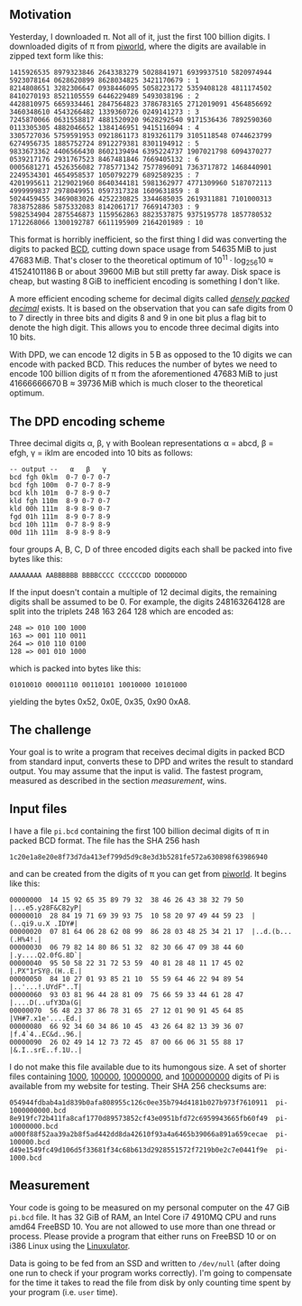 ## Motivation

Yesterday, I downloaded &pi;. Not all of it, just the first 100 billion digits. I downloaded digits of &pi; from [piworld], where the digits are available in zipped text form like this:

    1415926535 8979323846 2643383279 5028841971 6939937510 5820974944 5923078164 0628620899 8628034825 3421170679 : 1
    8214808651 3282306647 0938446095 5058223172 5359408128 4811174502 8410270193 8521105559 6446229489 5493038196 : 2
    4428810975 6659334461 2847564823 3786783165 2712019091 4564856692 3460348610 4543266482 1339360726 0249141273 : 3
    7245870066 0631558817 4881520920 9628292540 9171536436 7892590360 0113305305 4882046652 1384146951 9415116094 : 4
    3305727036 5759591953 0921861173 8193261179 3105118548 0744623799 6274956735 1885752724 8912279381 8301194912 : 5
    9833673362 4406566430 8602139494 6395224737 1907021798 6094370277 0539217176 2931767523 8467481846 7669405132 : 6
    0005681271 4526356082 7785771342 7577896091 7363717872 1468440901 2249534301 4654958537 1050792279 6892589235 : 7
    4201995611 2129021960 8640344181 5981362977 4771309960 5187072113 4999999837 2978049951 0597317328 1609631859 : 8
    5024459455 3469083026 4252230825 3344685035 2619311881 7101000313 7838752886 5875332083 8142061717 7669147303 : 9
    5982534904 2875546873 1159562863 8823537875 9375195778 1857780532 1712268066 1300192787 6611195909 2164201989 : 10

This format is horribly inefficient, so the first thing I did was converting the digits to packed [BCD], cutting down space usage from 54635&thinsp;MiB to just 47683&thinsp;MiB. That's closer to the theoretical optimum of 10<sup>11</sup> &middot; log<sub>256</sub>10 &approx; 41524101186&thinsp;B or about 39600 MiB but still pretty far away. Disk space is cheap, but wasting 8&thinsp;GiB to inefficient encoding is something I don't like.

A more efficient encoding scheme for decimal digits called *[densely packed decimal]* exists. It is based on the observation that you can safe digits from 0 to 7 directly in three bits and digits 8 and 9 in one bit plus a flag bit to denote the high digit. This allows you to encode three decimal digits into 10&nbsp;bits.

With DPD, we can encode 12&nbsp;digits in 5&thinsp;B as opposed to the 10&nbsp;digits we can encode with packed BCD. This reduces the number of bytes we need to encode 100 billion digits of &pi; from the aforementioned 47683&thinsp;MiB to just 41666666670&thinsp;B &approx; 39736&thinsp;MiB which is much closer to the theoretical optimum.

## The DPD encoding scheme

Three decimal digits &alpha;, &beta;, &gamma; with Boolean representations &alpha; = abcd, &beta; = efgh, &gamma; = iklm are encoded into 10 bits as follows:

    -- output --   α   β   γ
    bcd fgh 0klm  0-7 0-7 0-7
    bcd fgh 100m  0-7 0-7 8-9
    bcd klh 101m  0-7 8-9 0-7
    kld fgh 110m  8-9 0-7 0-7
    kld 00h 111m  8-9 8-9 0-7
    fgd 01h 111m  8-9 0-7 8-9
    bcd 10h 111m  0-7 8-9 8-9
    00d 11h 111m  8-9 8-9 8-9

four groups A, B, C, D of three encoded digits each shall be packed into five bytes like this:

    AAAAAAAA AABBBBBB BBBBCCCC CCCCCCDD DDDDDDDD

If the input doesn't contain a multiple of 12 decimal digits, the remaining digits shall be assumed to be 0. For example, the digits 248163264128 are split into the triplets 248 163 264 128 which are encoded as:

    248 => 010 100 1000
    163 => 001 110 0011
    264 => 010 110 0100
    128 => 001 010 1000

which is packed into bytes like this:

    01010010 00001110 00110101 10010000 10101000

yielding the bytes 0x52, 0x0E, 0x35, 0x90 0xA8.

## The challenge

Your goal is to write a program that receives decimal digits in packed BCD from standard input, converts these to DPD and writes the result to standard output. You may assume that the input is valid. The fastest program, measured as described in the section *measurement*, wins.

## Input files

I have a file `pi.bcd` containing the first 100 billion decimal digits of &pi; in packed BCD format. The file has the SHA 256 hash 

    1c20e1a8e20e8f73d7da413ef799d5d9c8e3d3b5281fe572a630898f63986940

and can be created from the digits of &pi; you can get from [piworld]. It begins like this:

    00000000  14 15 92 65 35 89 79 32  38 46 26 43 38 32 79 50  |...e5.y28F&C82yP|
    00000010  28 84 19 71 69 39 93 75  10 58 20 97 49 44 59 23  |(..qi9.u.X .IDY#|
    00000020  07 81 64 06 28 62 08 99  86 28 03 48 25 34 21 17  |..d.(b...(.H%4!.|
    00000030  06 79 82 14 80 86 51 32  82 30 66 47 09 38 44 60  |.y....Q2.0fG.8D`|
    00000040  95 50 58 22 31 72 53 59  40 81 28 48 11 17 45 02  |.PX"1rSY@.(H..E.|
    00000050  84 10 27 01 93 85 21 10  55 59 64 46 22 94 89 54  |..'...!.UYdF"..T|
    00000060  93 03 81 96 44 28 81 09  75 66 59 33 44 61 28 47  |....D(..ufY3Da(G|
    00000070  56 48 23 37 86 78 31 65  27 12 01 90 91 45 64 85  |VH#7.x1e'....Ed.|
    00000080  66 92 34 60 34 86 10 45  43 26 64 82 13 39 36 07  |f.4`4..EC&d..96.|
    00000090  26 02 49 14 12 73 72 45  87 00 66 06 31 55 88 17  |&.I..srE..f.1U..|

I do not make this file available due to its humongous size. A set of shorter files containing [1000], [100000], [10000000], and [1000000000] digits of Pi is available from my website for testing. Their SHA 256 checksums are:

    054944fdbab4a1d839b0afa808955c126c0ee35b794d4181b027b973f7610911  pi-1000000000.bcd
    8e919fc72b411fa8caf1770d89573852cf43e0951bfd72c6959943665fb60f49  pi-10000000.bcd
    a000f88f52aa39a2b8f5ad442dd8da42610f93a4a6465b39066a891a659cecae  pi-100000.bcd
    d49e1549fc49d106d5f33681f34c68b613d2928551572f7219b0e2c7e0441f9e  pi-1000.bcd

## Measurement

Your code is going to be measured on my personal computer on the 47 GiB `pi.bcd` file. It has 32 GiB of RAM, an Intel Core i7 4910MQ CPU and runs amd64 FreeBSD 10. You are not allowed to use more than one thread or process. Please provide a program that either runs on FreeBSD 10 or on i386 Linux using the [Linuxulator].

Data is going to be fed from an SSD and written to `/dev/null` (after doing one run to check if your program works correctly). I'm going to compensate for the time it takes to read the file from disk by only counting time spent by your program (i.e. `user` time).


[piworld]: http://piworld.calico.jp/epivalue1.html
[BCD]: https://en.wikipedia.org/wiki/Binary-coded_decimal
[densely packed decimal]: https://en.wikipedia.org/wiki/Densely_packed_decimal
[1000]: http://fuz.su/~fuz/pi/1000.bcd
[100000]: http://fuz.su/~fuz/pi/100000.bcd
[10000000]: http://fuz.su/~fuz/pi/10000000.bcd
[1000000000]: http://fuz.su/~fuz/pi/1000000000.bcd
[Linuxulator]: https://www.freebsd.org/doc/handbook/linuxemu.html
